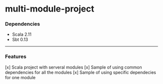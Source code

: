 # multi-module-project

### Dependencies

- Scala 2.11
- Sbt 0.13

---

### Features

[x] Scala project with serveral modules
[x] Sample of using common dependencies for all the modules
[x] Sample of using specific dependecies for one module
